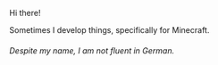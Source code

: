 Hi there!

Sometimes I develop things, specifically for Minecraft.

###### Despite my name, I am not fluent in German.
